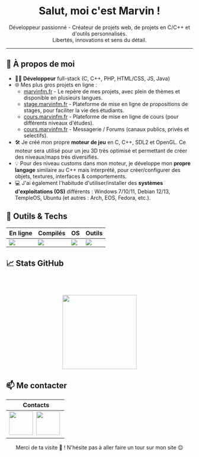 
<h1 align="center">Salut, moi c'est Marvin !</h1>

<p align="center">
  Développeur passionné - Créateur de projets web, de projets en C/C++ et d'outils personnalisés.<br>
  Libertés, innovations et sens du détail.
</p>

---

## 🚀 À propos de moi

- 🧑‍💻 **Développeur** full-stack (C, C++, PHP, HTML/CSS, JS, Java)
- 🌐 Mes plus gros projets en ligne :
  - [marvinfm.fr](https://marvinfm.fr) - Le repère de mes projets, avec plein de thèmes et disponible en plusieurs langues.
  - [stage.marvinfm.fr](https://stage.marvinfm.fr) - Plateforme de mise en ligne de propositions de stages, pour faciliter la vie des étudiants.
  - [cours.marvinfm.fr](https://cours.marvinfm.fr) - Plateforme de mise en ligne de cours (pour différents niveaux d'études).
  - [cours.marvinfm.fr](https://sConv.marvinfm.fr) - Messagerie / Forums (canaux publics, privés et selectifs).
- 🛠 Je créé mon propre **moteur de jeu** en C, C++, SDL2 et OpenGL. Ce moteur sera utilisé pour un jeu 3D très optimisé et permettant de créer des niveaux/maps très diversifiés.
- 💡 Pour des niveau customs dans mon moteur, je développe mon **propre langage** similaire au C++ mais interprété, pour créer/configurer des objets, textures, interfaces & comportements.
- 💻 J'ai également l'habitude d'utiliser/installer des **systèmes d'exploitations (OS)** différents : Windows 7/10/11, Debian 12/13, TempleOS, Ubuntu (et autres : Arch, EOS, Fedora, etc.).

## 🧰 Outils & Techs

<div align="Center">

| En ligne | Compilés | OS | Outils |
| ------------- | ------------- | ------------- | ------------- |
| <img src="https://skillicons.dev/icons?i=html,css,js,php"/> | <img src="https://skillicons.dev/icons?i=c,cpp,java"/> | <img src="https://skillicons.dev/icons?i=windows,debian,ubuntu,arch"/> | <img src="https://skillicons.dev/icons?i=bash,vscode,github"/> |

</div>

## 📈 Stats GitHub

<br>
<br>

<p align="center">
  <img height=200 align="center" src="https://github-readme-stats.vercel.app/api/top-langs?username=MarvinFm54&layout=compact&langs_count=8&card_width=320&theme=tokyonight&count_private=true" />
</p>

## 📫 Me contacter

<div align="Center">

|‎ ‎ ‎ ‎ Contacts‎ ‎ ‎ ‎ |
| ----------|
| <a href="mailto:marvin.fm54@gmail.com"> <img height=64 src="https://skillicons.dev/icons?i=gmail"/></a> ‎ <a href="https://marvinfm.fr"> <img height=64 src="https://public.marvinfm.fr/assets/icon.png"/></a> ‎ |

</div>

<p align="center">
  Merci de ta visite 👀 ! N'hésite pas à aller faire un tour sur mon site 😌
</p>
